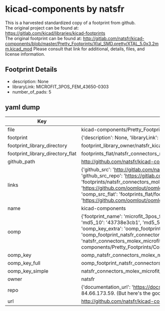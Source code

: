 # kicad-components by natsfr  
This is a harvested standardized copy of a footprint from github.  
The original project can be found at:  
https://gitlab.com/kicad/libraries/kicad-footprints  
The original footprint can be found at:
http://gitlab.com/natsfr/kicad-components/blob/master/Pretty_Footprints/Xtal_SMD.pretty/XTAL_5.0x3.2mm.kicad_mod
Please consult that link for additional, details, files, and license information.  
## Footprint Details
* description: None  
* libraryLink: MICROFIT_3POS_FEM_43650-0303  
* number_of_pads: 5  
## yaml dump  
| Key | Value |  
| --- | --- |  
| file | kicad-components/Pretty_Footprints/Connectors_Molex.pretty/MICROFIT_3POS_FEM_43650-0303.kicad_mod |  
| footprint | {'description': None, 'libraryLink': 'MICROFIT_3POS_FEM_43650-0303', 'number_of_pads': 5} |  
| footprint_library_directory | footprint_library_owner/natsfr_kicad-components |  
| footprint_library_directory_flat | footprints_flat/natsfr_connectors_molex_microfit_3pos_fem_43650_0303/working |  
| github_path | http://github.com/natsfr/kicad-components/blob/master/Pretty_Footprints/Connectors_Molex.pretty/MICROFIT_3POS_FEM_43650-0303.kicad_mod |  
| links | {'github_src': 'http://gitlab.com/natsfr/kicad-components/blob/master/Pretty_Footprints/Xtal_SMD.pretty/XTAL_5.0x3.2mm.kicad_mod', 'github_src_repo': 'https://gitlab.com/kicad/libraries/kicad-footprints', 'oomp_bot': 'footprints/natsfr_connectors_molex_microfit_3pos_fem_43650_0303/working', 'oomp_bot_github': 'https://github.com/oomlout/oomlout_oomp_footprint_bot/tree/main/footprints/natsfr_connectors_molex_microfit_3pos_fem_43650_0303/working', 'oomp_src_flat': 'footprints_flat/footprints_flat/natsfr_connectors_molex_microfit_3pos_fem_43650_0303/working', 'oomp_src_flat_github': 'https://github.com/oomlout/oomlout_oomp_footprint_src/tree/main/footprints_flat/natsfr_connectors_molex_microfit_3pos_fem_43650_0303/working'} |  
| name | kicad-components |  
| oomp | {'footprint_name': 'microfit_3pos_fem_43650_0303', 'library_name': 'connectors_molex', 'md5': '43738e3cb104718462616dd19635b6d9', 'md5_10': '43738e3cb1', 'md5_5': '43738', 'md5_6': '43738e', 'oomp_key': 'oomp_natsfr_connectors_molex_microfit_3pos_fem_43650_0303', 'oomp_key_extra': 'oomp_footprint_natsfr_connectors_molex_microfit_3pos_fem_43650_0303', 'oomp_key_full': 'oomp_footprint_natsfr_connectors_molex_microfit_3pos_fem_43650_0303_43738e', 'oomp_key_simple': 'natsfr_connectors_molex_microfit_3pos_fem_43650_0303', 'original_filename': 'kicad-components/Pretty_Footprints/Connectors_Molex.pretty/MICROFIT_3POS_FEM_43650-0303.kicad_mod', 'owner_name': 'natsfr'} |  
| oomp_key | oomp_natsfr_connectors_molex_microfit_3pos_fem_43650_0303 |  
| oomp_key_full | oomp_footprint_natsfr_connectors_molex_microfit_3pos_fem_43650_0303 |  
| oomp_key_simple | natsfr_connectors_molex_microfit_3pos_fem_43650_0303 |  
| owner | natsfr |  
| repo | {'documentation_url': 'https://docs.github.com/rest/overview/resources-in-the-rest-api#rate-limiting', 'message': "API rate limit exceeded for 84.66.173.59. (But here's the good news: Authenticated requests get a higher rate limit. Check out the documentation for more details.)"} |  
| url | http://github.com/natsfr/kicad-components |  

